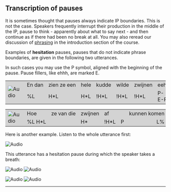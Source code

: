 Transcription of pauses
-----------------------

It is sometimes thought that pauses always indicate IP boundaries. This is not the case. Speakers frequently interrupt their production in the middle of the IP, pause to think - apparently about what to say next - and then continue as if there had been no break at all. You may also reread our discussion of [phrasing](../0_about_this_course/0_4.html) in the introduction section of the course.

Examples of **hesitation** pauses, pauses that do not indicate phrase boundaries, are given in the following two utterances.

In such cases you may use the P symbol, aligned with the beginning of the pause. Pause fillers, like ehhh, are marked E.

<P>

<TABLE BGCOLOR="lightgrey" BORDER=0 CELLPADDING=4 CELLSPACING=0 WIDTH=40 onclick="play_sound('./audio/050g')">

<TR><TD ROWSPAN=2>
<IMG SRC="audio.gif" BORDER=0 ALT="Audio"></TD>

<TD>En&nbspdan</TD><TD COLSPAN=2>zien&nbspze&nbspeen</TD><TD>hele</TD><TD>kudde</TD><TD>wilde</TD><TD>zwijnen</TD><TD COLSPAN=2>eeh&nbspstaan</TD>

<TD align=center ROWSPAN=2 WIDTH=40>&nbsp</TD>
<TD align=center ROWSPAN=2> <INPUT type="button" name="help" value=" Contour "
     onClick="HintsWindow('F0-contour','<IMG SRC= audio/gif/050g.gif>',1,535,200)"></TD>
</TR>

<TR><TD>%L</TD><TD>H*L</TD><TD>&nbsp</TD><TD>H*L</TD><TD>!H*L</TD><TD>!H*L</TD><TD>!H*L</TD><TD>P-E-P</TD><TD ALIGN=RIGHT>L%</TD></TR>

</TABLE>
<P>
<TABLE BGCOLOR="lightgrey" BORDER=0 CELLPADDING=4 CELLSPACING=0 WIDTH=40 onclick="play_sound('./audio/051')">

<TR><TD ROWSPAN=2 WIDTH=40>
<IMG SRC="audio.gif" BORDER=0 ALT="Audio"></TD>

<TD>Hoe</TD><TD>ze&nbspvan&nbspdie</TD><TD>zwijnen</TD><TD>af</TD><TD>&nbsp</TD><TD>kunnen&nbspkomen</TD>
<TD align=center ROWSPAN=2 WIDTH=40>&nbsp</TD>
<TD align=center ROWSPAN=2> <INPUT type="button" name="help" value=" Contour "
     onClick="HintsWindow('F0-contour','<IMG SRC= audio/gif/051.gif>',1,515,200)"></TD>
</TR>

<TR><TD>%L&nbspH*L</TD><TD>&nbsp</TD><TD>H*</TD><TD>!H*L</TD><TD>P</TD><TD ALIGN=RIGHT>L%</TD></TR>
</TABLE>
<P>


Here is another example. Listen to the whole utterance first:

![Audio](audio.gif)

This utterance has a hesitation pause during which the speaker takes a breath:

![Audio](audio.gif) ![Audio](./audio/gif/044a.gif)

![Audio](audio.gif) ![Audio](./audio/gif/044b.gif)

* * *

<div class="exercise" data-exercise-id="exercise2/exercise2.json"></div>

